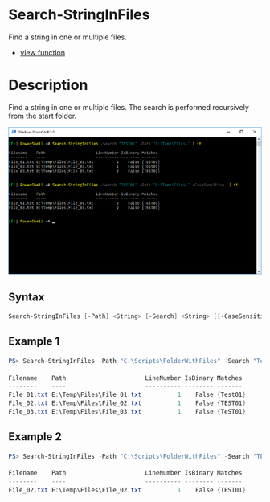 # Search-StringInFiles

Find a string in one or multiple files.

* [view function](https://github.com/BornToBeRoot/PowerShell/blob/master/Module/LazyAdmin/Functions/Search-StringInFiles.ps1)

# Description

Find a string in one or multiple files. The search is performed recursively from the start folder.

![Screenshot](Images/Search-StringInFiles.png?raw=true "Search-StringInFiles")

## Syntax

```powershell
Search-StringInFiles [-Path] <String> [-Search] <String> [[-CaseSensitive]] [<CommonParameters>]
``` 

## Example 1

```powershell
PS> Search-StringInFiles -Path "C:\Scripts\FolderWithFiles" -Search "Test01"
       
Filename    Path                      LineNumber IsBinary Matches
--------    ----                      ---------- -------- -------
File_01.txt E:\Temp\Files\File_01.txt          1    False {Test01}
File_02.txt E:\Temp\Files\File_02.txt          1    False {TEST01}
File_03.txt E:\Temp\Files\File_03.txt          1    False {TeST01}
```

## Example 2

```powershell
PS> Search-StringInFiles -Path "C:\Scripts\FolderWithFiles" -Search "TEST01" -CaseSensitive

Filename    Path                      LineNumber IsBinary Matches
--------    ----                      ---------- -------- -------
File_02.txt E:\Temp\Files\File_02.txt          1    False {TEST01}
```